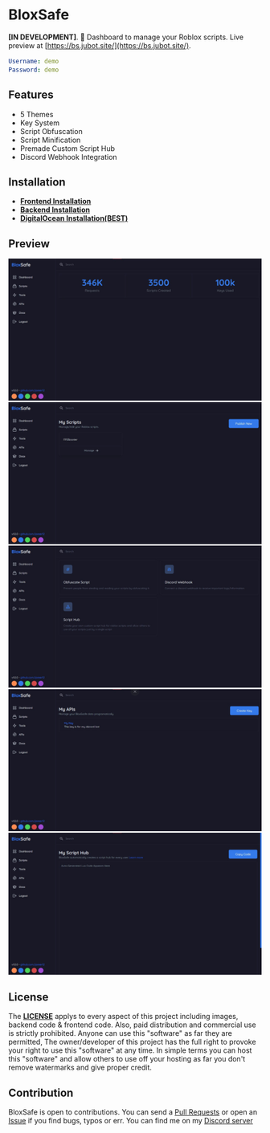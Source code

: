 # BloxSafe

**[IN DEVELOPMENT]**. 🚀 Dashboard to manage your Roblox scripts. Live preview at [https://bs.jubot.site/](https://bs.jubot.site/).

```yaml
Username: demo
Password: demo
```

## Features

- 5 Themes
- Key System
- Script Obfuscation
- Script Minification
- Premade Custom Script Hub
- Discord Webhook Integration

## Installation

- **[Frontend Installation](/Client/README.md)**
- **[Backend Installation](/Backend/README.MD)**
- **[DigitalOcean Installation(BEST)](/VPS_INSTALLATION.MD)**

## Preview

![Image](./bin//1.jpg)
![Image](./bin/2.jpg)
![Image](./bin/3.jpg)
![Image](./bin/4.jpg)
![Image](./bin/5.jpg)

## License

The **[LICENSE](./LICENSE)** applys to every aspect of this project including images, backend code & frontend code. Also, paid distribution and commercial use is strictly prohibited. Anyone can use this "software" as far they are permitted, The owner/developer of this project has the full right to provoke your right to use this "software" at any time. In simple terms you can host this "software" and allow others to use off your hosting as far you don't remove watermarks and give proper credit.

## Contribution

BloxSafe is open to contributions. You can send a [Pull Requests](https://github.com/jareer12/BloxSafe/pulls) or open an [Issue](https://github.com/jareer12/BloxSafe/issues) if you find bugs, typos or err. You can find me on my [Discord server](https://discord.gg/M6bn9xtrhC)
